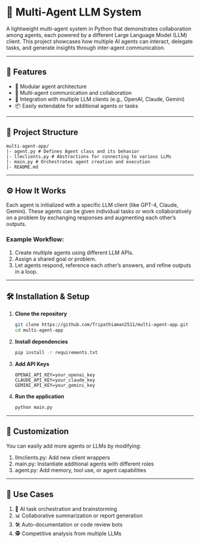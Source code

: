 # 🧠 Multi-Agent LLM System

A lightweight multi-agent system in Python that demonstrates collaboration among agents, each powered by a different Large Language Model (LLM) client. This project showcases how multiple AI agents can interact, delegate tasks, and generate insights through inter-agent communication.

---

## 🚀 Features

- 🧩 Modular agent architecture
- 🔁 Multi-agent communication and collaboration
- 🤖 Integration with multiple LLM clients (e.g., OpenAI, Claude, Gemini)
- 📦 Easily extendable for additional agents or tasks

---

## 📂 Project Structure

```
multi-agent-app/
|- agent.py # Defines Agent class and its behavior
|- llmclients.py # Abstractions for connecting to various LLMs
|- main.py # Orchestrates agent creation and execution
|- README.md
```

---

## ⚙️ How It Works

Each agent is initialized with a specific LLM client (like GPT-4, Claude, Gemini). These agents can be given individual tasks or work collaboratively on a problem by exchanging responses and augmenting each other’s outputs.

### Example Workflow:
1. Create multiple agents using different LLM APIs.
2. Assign a shared goal or problem.
3. Let agents respond, reference each other’s answers, and refine outputs in a loop.

---

## 🛠️ Installation & Setup

1. **Clone the repository**
   ```bash
   git clone https://github.com/Tripathiaman2511/multi-agent-app.git
   cd multi-agent-app
2. **Install dependencies**
    ```bash
    pip install -r requirements.txt
    ```
3. **Add API Keys**
   ```env
   OPENAI_API_KEY=your_openai_key
   CLAUDE_API_KEY=your_claude_key
   GEMINI_API_KEY=your_gemini_key
   ```
4. **Run the application**
   ```bash
   python main.py
   ```

---

## 🔧 Customization

You can easily add more agents or LLMs by modifying:

1. llmclients.py: Add new client wrappers
2. main.py: Instantiate additional agents with different roles
3. agent.py: Add memory, tool use, or agent capabilities

---

## 📌 Use Cases
1. 🧠 AI task orchestration and brainstorming
2. 📊 Collaborative summarization or report generation
3. 🛠️ Auto-documentation or code review bots
4. 🕵️ Competitive analysis from multiple LLMs



